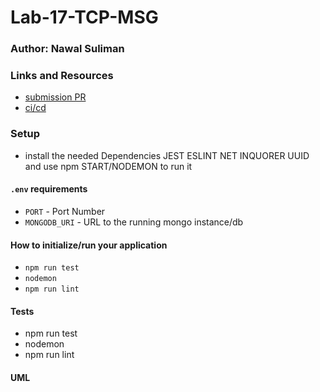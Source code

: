 # Lab-17-TCP-MSG

### Author: Nawal Suliman 

### Links and Resources
- [submission PR](https://github.com/401-advanced-javascript-Nawal/Lab-08-ExRouAPIN/pull/1)
- [ci/cd](https://github.com/401-advanced-javascript-Nawal/Lab-17-TCP-MSG/actions)

### Setup
- install the needed Dependencies JEST ESLINT NET INQUORER UUID and use npm START/NODEMON to run it 

#### `.env` requirements
- `PORT` - Port Number
- `MONGODB_URI` - URL to the running mongo instance/db

#### How to initialize/run your application 
- `npm run test`
- `nodemon`
- `npm run lint` 

#### Tests
- npm run test
- nodemon  
- npm run lint 

#### UML
